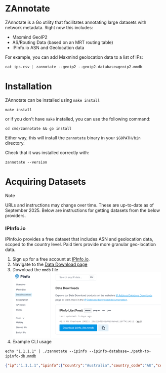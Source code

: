 ZAnnotate
=========

ZAnnotate is a Go utility that facilitates annotating large datasets
with network metadata. Right now this includes:

 * Maxmind GeoIP2
 * AS/Routing Data (based on an MRT routing table)
 * IPInfo.io ASN and Geolocation data

For example, you can add Maxmind geolocation data to a list of IPs:

	cat ips.csv | zannotate --geoip2 --geoip2-database=geoip2.mmdb


# Installation

ZAnnotate can be installed using `make install`

```shell
make install
```

or if you don't have `make` installed, you can use the following command:

```shell
cd cmd/zannotate && go install
```

Either way, this will install the `zannotate` binary in your `$GOPATH/bin` directory.

Check that it was installed correctly with:

```shell
zannotate --version
```

# Acquiring Datasets

> [!NOTE]
> URLs and instructions may change over time. These are up-to-date as of September 2025.
Below are instructions for getting datasets from the below providers.

### IPInfo.io
IPInfo.io provides a free dataset that includes ASN and geolocation data, scoped to the country level. Paid tiers provide 
more granular geo-location data.

1. Sign up for a free account at [IPInfo.io](https://ipinfo.io/signup).
2. Navigate to the [Data Download page](https://ipinfo.io/dashboard/downloads)
3. Download the `mmdb` file
![IPInfo Download Page](.github/readme-images/ipinfoio-data-downloads-screenshot.png)
4. Example CLI usage

```shell
echo "1.1.1.1" | ./zannotate --ipinfo --ipinfo-database=./path-to-ipinfo-db.mmdb
```

```json
{"ip":"1.1.1.1","ipinfo":{"country":"Australia","country_code":"AU","continent":"Oceania","continent_code":"OC","asn":"AS13335","as_name":"Cloudflare, Inc.","as_domain":"cloudflare.com"}}
```